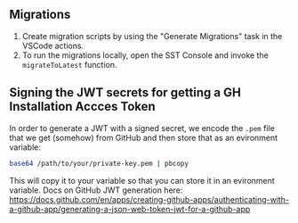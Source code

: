 ## Migrations

1. Create migration scripts by using the "Generate Migrations" task in the VSCode actions.
1. To run the migrations locally, open the SST Console and invoke the `migrateToLatest`
   function.

## Signing the JWT secrets for getting a GH Installation Accces Token

In order to generate a JWT with a signed secret, we encode the `.pem` file that we get
(somehow) from GitHub and then store that as an evironment variable:

```bash
base64 /path/to/your/private-key.pem | pbcopy
```

This will copy it to your variable so that you can store it in an evironment variable.
Docs on GitHub JWT generation here: https://docs.github.com/en/apps/creating-github-apps/authenticating-with-a-github-app/generating-a-json-web-token-jwt-for-a-github-app